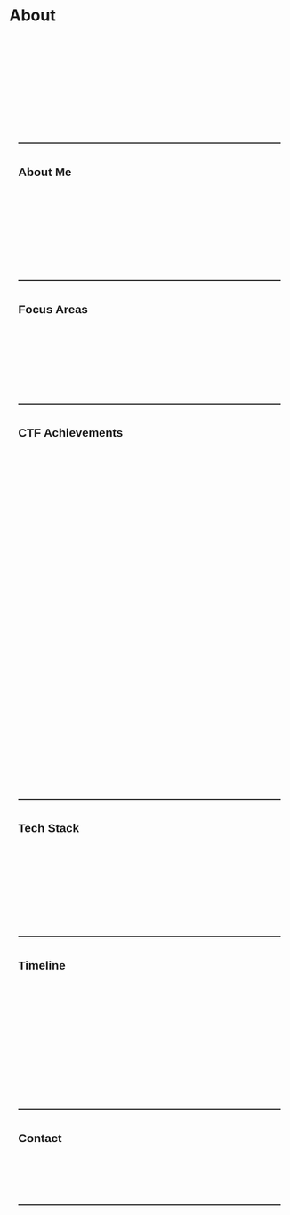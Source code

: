 # About

<section style="line-height: 1.8; max-width: 760px; margin: auto; font-family: sans-serif; padding: 2rem 1rem;">

  <div style="text-align: center; margin-bottom: 2rem;" class="fade-in">
    <h1 style="margin-top: 1rem;">Vu Trong Nghia (VuxNx)</h1>
    <p style="color: var(--text-secondary); font-size: 1rem;">
      Student at HCMUT · Member of BKISC<br>
      Focus: Web exploitation · Security research · Red Team · CTFs
    </p>
  </div>

---

<h2>About Me</h2>

<p class="fade-in">
  I’m a cybersecurity enthusiast currently studying at Ho Chi Minh City University of Technology (HCMUT), and a member of BKISC.
  My main area of interest is red team, web exploitation and real-world vulnerability research. I enjoy breaking, analyzing, and understanding the internals of modern applications, and writing about them.
</p>

---

<h2>Focus Areas</h2>

<ul class="fade-in">
  <li>Web vulnerabilities: XSS, SQLi, IDOR, SSTI, logic bugs</li>
  <li>Analyzing obfuscated or malicious JavaScript/PHP</li>
  <li>Studying CVEs and developing PoCs</li>
  <li>Occasionally explore binary exploitation and malware behavior</li>
</ul>

---

<h2>CTF Achievements</h2>

<div class="ctf-grid fade-in">
  <div class="ctf-card">
    <span class="ctf-icon">🥈</span>
    <div>
      <strong>Intigriti CTF</strong><br>
      2nd Place – BKISC Team
    </div>
  </div>
  <div class="ctf-card">
    <span class="ctf-icon">🏅</span>
    <div>
      <strong>Hacktheon Sejong – Qualifiers</strong><br>
      Top 14 – Chicken Hunter Team
    </div>
  </div>
  <div class="ctf-card">
    <span class="ctf-icon">🏅</span>
    <div>
      <strong>GPN CTF 2025</strong><br>
      Top 7 out of 1,064 teams – BKISC Team
    </div>
  </div>
  <div class="ctf-card">
    <span class="ctf-icon">🏅</span>
    <div>
      <strong>Hacktheon Sejong – Final Round</strong><br>
      Finalist – Sejong, Korea (Chicken Hunter Team)
    </div>
  </div>
  <div class="ctf-card">
    <span class="ctf-icon">🏅</span>
    <div>
      <strong>HCMUS-CTF Finals</strong><br>
      Top 7 (Jitenshas Team)
    </div>
  </div>
  <div class="ctf-card">
    <span class="ctf-icon">🥈</span>
    <div>
      <strong>HDBank Hackathon CyberSecurity Track Finals</strong><br>
      Top 2 (0v3rc1ock Team)
    </div>
  </div>
</div>

---

<h2>Tech Stack</h2>

<ul class="fade-in">
  <li><strong>Languages:</strong> Python, JavaScript, Bash, C/C++, Java</li>
  <li><strong>Web pentest tools:</strong> Burp Suite, Postman, mitmproxy, ffuf, sqlmap, feroxbuster</li>
  <li><strong>Reversing/analysis tools:</strong> Ghidra, IDA, Wireshark</li>
  <li><strong>Other:</strong> Docker, Git, Linux, tmux</li>
</ul>

---

<h2>Timeline</h2>

<div class="timeline fade-in">
<div class="event">
    <div class="year">2025</div>
    <div class="desc">Focused on vulnerability research and deep dives</div>
  </div>
  <div class="event">
    <div class="year">2024</div>
    <div class="desc">Wrote technical writeups and joined CTF teams</div>
  </div>
  <div class="event">
    <div class="year">2023</div>
    <div class="desc">Started CTFs and learning security foundations</div>
  </div>
  
</div>

---

<h2>Contact</h2>

<ul class="fade-in">
  <li>Email: <a href="mailto:trongnghiavu649@gmail.com">trongnghiavu649@gmail.com</a></li>
  <li>GitHub: <a href="https://github.com/VuxNx" target="_blank">github.com/VuxNx</a></li>
</ul>

---

<p style="margin-top: 3rem; font-style: italic; color: var(--text-secondary); text-align: center;" class="fade-in">
  “The hacker mindset doesn't actually see what happens on the other side, to the victim.” <br>- Kevin Mitnick
</p>

</section>

<style>
:root {
  --text-secondary: #555;
}

@media (prefers-color-scheme: dark) {
  :root {
    --text-secondary: #aaa;
  }
}

.timeline {
  border-left: 3px solid #38bdf8;
  margin: 1.5rem 0;
  padding-left: 1.2rem;
}
.event {
  margin-bottom: 1rem;
}
.event .year {
  font-weight: bold;
  color: #38bdf8;
}
.event .desc {
  margin-left: 0.5rem;
}

hr {
  border: none;
  border-top: 1px solid rgba(128,128,128,0.3);
  margin: 2rem 0;
}

.fade-in {
  opacity: 0;
  transform: translateY(10px);
  transition: opacity 0.6s ease-out, transform 0.6s ease-out;
}
.fade-in.visible {
  opacity: 1;
  transform: none;
}

.ctf-grid {
  display: grid;
  grid-template-columns: repeat(auto-fit, minmax(260px, 1fr));
  gap: 1.2rem;
  margin-top: 1rem;
}

.ctf-card {
  display: flex;
  align-items: flex-start;
  background: rgba(0, 0, 0, 0.02);
  padding: 1rem 1.2rem;
  border-radius: 12px;
  box-shadow: 0 2px 8px rgba(0,0,0,0.05);
  transition: 0.3s ease;
  gap: 0.75rem;
}

.ctf-card:hover {
  transform: translateY(-4px);
  box-shadow: 0 4px 12px rgba(0,0,0,0.1);
}

.ctf-icon {
  font-size: 1.4rem;
  margin-top: 0.1rem;
}

</style>

<script>
document.addEventListener("DOMContentLoaded", function () {
  const faders = document.querySelectorAll('.fade-in');
  const appearOptions = {
    threshold: 0.1,
    rootMargin: "0px 0px -50px 0px"
  };

  const appearOnScroll = new IntersectionObserver(function(entries, observer) {
    entries.forEach(entry => {
      if (!entry.isIntersecting) return;
      entry.target.classList.add("visible");
      observer.unobserve(entry.target);
    });
  }, appearOptions);

  faders.forEach(fader => appearOnScroll.observe(fader));
});
</script>
